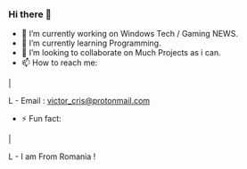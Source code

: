 ### Hi there 👋

- 🔭 I’m currently working on Windows Tech / Gaming NEWS.
- 🌱 I’m currently learning Programming.
- 👯 I’m looking to collaborate on Much Projects as i can.
- 📫 How to reach me: 

|

L - Email : victor_cris@protonmail.com

- ⚡ Fun fact: 

|

L - I am From Romania !
